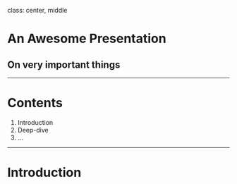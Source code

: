 class: center, middle

# An Awesome Presentation
## On very important things

---

# Contents

1. Introduction
2. Deep-dive
3. ...

---

# Introduction
